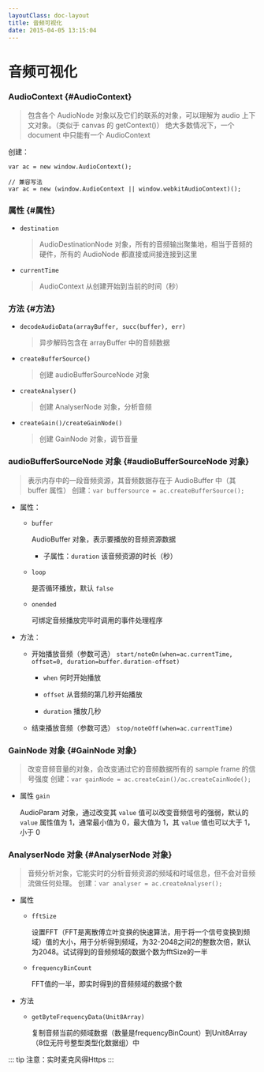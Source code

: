```yaml
---
layoutClass: doc-layout
title: 音频可视化
date: 2015-04-05 13:15:04
---
```


# 音频可视化

### AudioContext {#AudioContext}
> 包含各个 AudioNode 对象以及它们的联系的对象，可以理解为 audio 上下文对象。（类似于 canvas 的 getContext()）
> 绝大多数情况下，一个 document 中只能有一个 AudioContext

创建：
```
var ac = new window.AudioContext();

// 兼容写法
var ac = new (window.AudioContext || window.webkitAudioContext)();
```
### 属性 {#属性}
* ```destination```

    > AudioDestinationNode 对象，所有的音频输出聚集地，相当于音频的硬件，所有的 AudioNode 都直接或间接连接到这里

* ```currentTime```

    > AudioContext 从创建开始到当前的时间（秒）

### 方法 {#方法}
* ```decodeAudioData(arrayBuffer, succ(buffer), err)```

    > 异步解码包含在 arrayBuffer 中的音频数据

* ```createBufferSource()```

    > 创建 audioBufferSourceNode 对象

* ```createAnalyser()```

    > 创建 AnalyserNode 对象，分析音频

* ```createGain()/createGainNode()```

    > 创建 GainNode 对象，调节音量

### audioBufferSourceNode 对象 {#audioBufferSourceNode 对象}
> 表示内存中的一段音频资源，其音频数据存在于 AudioBuffer 中（其 buffer 属性）
> 创建：```var buffersource = ac.createBufferSource();```

* 属性：
    -  ```buffer```

        AudioBuffer 对象，表示要播放的音频资源数据

        + 子属性：```duration``` 该音频资源的时长（秒）

    - ```loop```

        是否循环播放，默认 ```false```

    - ```onended```

        可绑定音频播放完毕时调用的事件处理程序

* 方法：
    - 开始播放音频（参数可选）
    ```start/noteOn(when=ac.currentTime, offset=0, duration=buffer.duration-offset)```

        + ```when``` 何时开始播放

        + ```offset``` 从音频的第几秒开始播放

        + ```duration``` 播放几秒


   - 结束播放音频（参数可选）
        ```stop/noteOff(when=ac.currentTime)```


### GainNode 对象 {#GainNode 对象}
> 改变音频音量的对象，会改变通过它的音频数据所有的 sample frame 的信号强度
> 创建：```var gainNode = ac.createCain()/ac.createCainNode();```

* 属性 ```gain```

    AudioParam 对象，通过改变其 ```value``` 值可以改变音频信号的强弱，默认的 ```value``` 属性值为 1，通常最小值为 0，最大值为 1，其 ```value``` 值也可以大于 1，小于 0


### AnalyserNode 对象 {#AnalyserNode 对象}
> 音频分析对象，它能实时的分析音频资源的频域和时域信息，但不会对音频流做任何处理。
> 创建：```var analyser = ac.createAnalyser();```

* 属性
    - ```fftSize```

        设置FFT（FFT是离散傅立叶变换的快速算法，用于将一个信号变换到频域）值的大小，用于分析得到频域，为32-2048之间2的整数次倍，默认为2048。试试得到的音频频域的数据个数为fftSize的一半

    - ```frequencyBinCount```

        FFT值的一半，即实时得到的音频频域的数据个数

* 方法
    - ```getByteFrequencyData(Unit8Array)```

        复制音频当前的频域数据（数量是frequencyBinCount）到Unit8Array（8位无符号整型类型化数据组）中

<!-- ### 最后，看看实现demo（直接查看源码） {#最后，看看实现demo（直接查看源码）}
* [异步请求音频资源](https://www.duminghong.com/demo/music_visual/1.html)
* [播放请求到的音频资源](https://www.duminghong.com/demo/music_visual/2.html)
* [控制音频音量](https://www.duminghong.com/demo/music_visual/3.html)
* [通过分析器得到音频频域](https://www.duminghong.com/demo/music_visual/4.html)
* [得到音频频域并图形化出来](https://www.duminghong.com/demo/music_visual/5.html)
* [实时麦克风](https://www.duminghong.com/demo/music_visual/6.html)
* [吹一吹测试](https://www.duminghong.com/demo/music_visual/7.html)
* [歌曲播放器](https://www.duminghong.com/demo/music_visual/8.html) 音频有些大，加载可能比较慢 -->

::: tip
注意：实时麦克风得Https
:::
